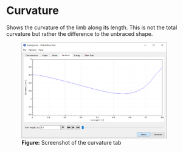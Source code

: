 # Curvature

Shows the curvature of the limb along its length.
This is not the total curvature but rather the difference to the unbraced shape.

<figure>
  <img src="images/screenshots/viewer/curvature.png" style="width:90%">
  <figcaption><b>Figure:</b> Screenshot of the curvature tab</figcaption>
</figure>